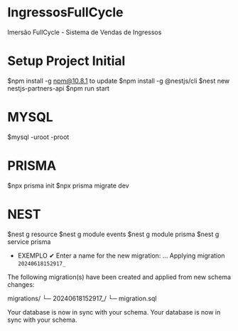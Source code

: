 # IngressosFullCycle

Imersão FullCycle - Sistema de Vendas de Ingressos

# Setup Project Initial

$npm install -g npm@10.8.1 to update
$npm install -g @nestjs/cli
$nest new nestjs-partners-api
$npm run start

# MYSQL

$mysql -uroot -proot

# PRISMA

$npx prisma init
$npx prisma migrate dev

# NEST

$nest g resource
$nest g module events
$nest g module prisma
$nest g service prisma

- EXEMPLO
✔ Enter a name for the new migration: …
Applying migration `20240618152917_`

The following migration(s) have been created and applied from new schema changes:

migrations/
  └─ 20240618152917_/
    └─ migration.sql

Your database is now in sync with your schema.
Your database is now in sync with your schema.